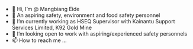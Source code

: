 - 👋 Hi, I’m @ Mangbiang Eide
- 👀 An aspiring safety, environment and food safety personnel 
- 🌱 I’m currently working as HSEQ Supervisor with Kainantu Support Services Limited, K92 Gold Mine
- 💞️ I’m looking open to work with aspiring/experienced safety personnels
- 📫 How to reach me ...

<!---
Mangbiang/Mangbiang is a ✨ special ✨ repository because its `README.md` (this file) appears on your GitHub profile.
You can click the Preview link to take a look at your changes.
--->
